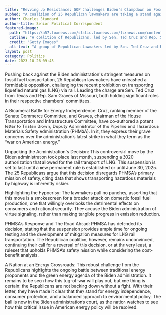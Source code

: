 ```yaml
---
title: "Revving Up Resistance: GOP Challenges Biden's Clampdown on Fossil Fuel Transit"
subhed: "A coalition of 25 Republican lawmakers are taking a stand against the Biden administration's recent move to prohibit the rail transport of liquefied natural gas."
author: Charles Standard
author-title: Senior Political Correspondent
featured-image: 
  path: "https://a57.foxnews.com/static.foxnews.com/foxnews.com/content/uploads/2023/10/720/405/ted-cruz-sam-graves.jpg?ve=1&tl=1"
  cutline: "A coalition of Republicans, led by Sen. Ted Cruz and Rep. Sam Graves, are vocally opposing the Biden administration's suspension of LNG rail transportation."
  credit: "Getty Images"
  alt-text: "A group of Republican lawmakers led by Sen. Ted Cruz and Rep. Sam Graves challenging the Biden administration's suspension of LNG transportation by rail."
layout: post
category: Politics
date: 2023-10-26 09:45
---
```


Pushing back against the Biden administration's stringent measures on fossil fuel transportation, 25 Republican lawmakers have unleashed a formidable opposition, challenging the recent prohibition on transporting liquefied natural gas (LNG) via rail. Leading the charge are Sen. Ted Cruz from Texas and Rep. Sam Graves of Missouri, both holding significant roles in their respective chambers' committees.

A Bicameral Battle for Energy Independence:
Cruz, ranking member of the Senate Commerce Committee, and Graves, chairman of the House Transportation and Infrastructure Committee, have co-authored a potent letter to Tristan Brown, Deputy Administrator of the Pipeline and Hazardous Materials Safety Administration (PHMSA). In it, they express their grave concerns over the administration’s latest strike in what they term as the “war on American energy.”

Unpacking the Administration's Decision:
This controversial move by the Biden administration took place last month, suspending a 2020 authorization that allowed for the rail transport of LNG. This suspension is set to last until a new permanent rule is established or until June 30, 2025. The 25 Republicans argue that this decision disregards PHMSA’s primary mission of safety, citing data that shows transporting hazardous materials by highway is inherently riskier.

Highlighting the Hypocrisy:
The lawmakers pull no punches, asserting that this move is a smokescreen for a broader attack on domestic fossil fuel production, one that willingly overlooks the detrimental effects on consumers and national security. They accuse the Biden administration of virtue signaling, rather than making tangible progress in emission reduction.

PHMSA’s Response and The Road Ahead:
PHMSA has defended its decision, stating that the suspension provides ample time for ongoing testing and the development of mitigation measures for LNG rail transportation. The Republican coalition, however, remains unconvinced, continuing their call for a reversal of this decision, or at the very least, a ruleset that upholds PHMSA’s safety mission while considering the cost-benefit analysis.

A Nation at an Energy Crossroads:
This robust challenge from the Republicans highlights the ongoing battle between traditional energy proponents and the green energy agenda of the Biden administration. It remains to be seen how this tug-of-war will play out, but one thing is certain: the Republicans are not backing down without a fight. With their letter, they have made it clear that they stand for energy independence, consumer protection, and a balanced approach to environmental policy. The ball is now in the Biden administration’s court, as the nation watches to see how this critical issue in American energy policy will be resolved.
